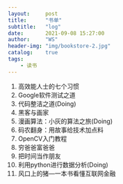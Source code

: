 ```yaml
---
layout:     post
title:      "书单"
subtitle:   "log"
date:       2021-09-08 15:27:00
author:     "WS"
header-img: "img/bookstore-2.jpg"
catalog:    true
tags:
    - 读书
---
```


1. 高效能人士的七个习惯
2. Google软件测试之道
3. 代码整洁之道(Doing)
4. 黑客与画家
5. 漫画算法：小灰的算法之旅(Doing)
6. 码农翻身：用故事给技术加点料
7. OpenCV入门教程
8. 穷爸爸富爸爸
9. 把时间当作朋友
10. 利用python进行数据分析(Doing)
11. 风口上的猪—一本书看懂互联网金融

